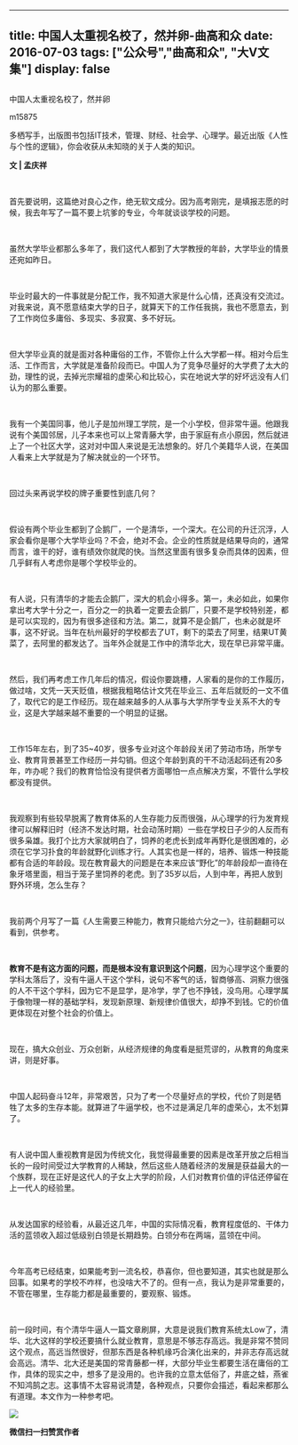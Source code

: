 
---
title:   中国人太重视名校了，然并卵-曲高和众
date: 2016-07-03
tags: ["公众号","曲高和众", "大V文集"]
display: false
---


## 



中国人太重视名校了，然并卵




m15875




多栖写手，出版图书包括IT技术，管理、财经、社会学、心理学。最近出版《人性与个性的逻辑》，你会收获从未知晓的关于人类的知识。


**文 | 孟庆祥**

&nbsp;

首先要说明，这篇绝对良心之作，绝无软文成分。因为高考刚完，是填报志愿的时候，我去年写了一篇不要上坑爹的专业，今年就谈谈学校的问题。

&nbsp;

虽然大学毕业都那么多年了，我们这代人都到了大学教授的年龄，大学毕业的情景还宛如昨日。

&nbsp;

毕业时最大的一件事就是分配工作，我不知道大家是什么心情，还真没有交流过。对我来说，真不愿意结束大学的日子，就算天下的工作任我挑，我也不愿意去，到了工作岗位多庸俗、多现实、多寂寞、多不好玩。

&nbsp;

但大学毕业真的就是面对各种庸俗的工作，不管你上什么大学都一样。相对今后生活、工作而言，大学就是准备阶段而已。中国人为了竞争尽量好的大学费了太大的劲，理性的说，去掉光宗耀祖的虚荣心和比较心，实在地说大学的好坏远没有人们认为的那么重要。

&nbsp;

我有一个美国同事，他儿子是加州理工学院，是一个小学校，但非常牛逼。他跟我说有个美国邻居，儿子本来也可以上常青藤大学，由于家庭有点小原因，然后就进上了一个社区大学，这对对中国人来说是无法想象的。好几个美籍华人说，在美国人看来上大学就是为了解决就业的一个环节。

&nbsp;

回过头来再说学校的牌子重要性到底几何？

&nbsp;

假设有两个毕业生都到了企鹅厂，一个是清华，一个深大。在公司的升迁沉浮，人家会看你是哪个大学毕业吗？不会，绝对不会。企业的性质就是结果导向的，通常而言，谁干的好，谁有绩效你就爬的快。当然这里面有很多复杂而具体的因素，但几乎鲜有人考虑你是哪个学校毕业的。

&nbsp;

有人说，只有清华的才能去企鹅厂，深大的机会小得多。第一，未必如此，如果你拿出考大学十分之一，百分之一的执着一定要去企鹅厂，只要不是学校特别差，都是可以实现的，因为有很多途径和方法。第二，就算不是企鹅厂，也未必就是坏事，这不好说。当年在杭州最好的学校都去了UT，剩下的菜去了阿里，结果UT黄菜了，去阿里的都发达了。当年外企就是工作中的清华北大，现在早已非常平庸。

&nbsp;

然后，我们再考虑工作几年后的情况，假设你要跳槽，人家看的是你的工作履历，做过啥，文凭一天天贬值，根据我粗略估计文凭在毕业三、五年后就贬的一文不值了，取代它的是工作经历。现在越来越多的人从事与大学所学专业关系不大的专业，这是大学越来越不重要的一个明显的证据。

&nbsp;

工作15年左右，到了35~40岁，很多专业对这个年龄段关闭了劳动市场，所学专业、教育背景甚至工作经历一并勾销。但这个年龄到真的干不动活起码还有20多年，咋办呢？我们的教育恰恰没有提供者方面哪怕一点点解决方案，不管什么学校都没有提供。

&nbsp;

我观察到有些较早脱离了教育体系的人生存能力反而很强，从心理学的行为发育规律可以解释旧时（经济不发达时期，社会动荡时期）一些在学校日子少的人反而有很多枭雄。我打个比方大家就明白了，饲养的老虎长到成年再野化是很困难的，必须在它学习扑食的年龄就野化训练才行。人其实也是一样的，培养、锻炼一种技能都有合适的年龄段。现在教育最大的问题是在本来应该“野化”的年龄段却一直待在象牙塔里面，相当于笼子里饲养的老虎。到了35岁以后，人到中年，再把人放到野外环境，怎么生存？

&nbsp;

我前两个月写了一篇《人生需要三种能力，教育只能给六分之一》，往前翻翻可以看到，供参考。

&nbsp;

**教育不是有这方面的问题，而是根本没有意识到这个问题**，因为心理学这个重要的学科太落后了，没有牛逼人干这个学科，说句不客气的话，智商够高、洞察力很强的人不干这个学科，因为它不是显学，是冷学，学了也不挣钱，没鸟用。心理学属于像物理一样的基础学科，发现新原理、新规律价值很大，却挣不到钱。它的价值更体现在对整个社会的价值上。

&nbsp;

现在，搞大众创业、万众创新，从经济规律的角度看是挺荒谬的，从教育的角度来讲，则是好事。

&nbsp;

中国人起码奋斗12年，非常艰苦，只为了考一个尽量好点的学校，代价了则是牺牲了太多的生存本能。就算进了牛逼学校，也不过是满足几年的虚荣心，太不划算了。

&nbsp;

有人说中国人重视教育是因为传统文化，我觉得最重要的因素是改革开放之后相当长的一段时间受过大学教育的人稀缺，然后这些人随着经济的发展是获益最大的一个族群，现在正好是这代人的子女上大学的阶段，人们对教育价值的评估还停留在上一代人的经验里。

&nbsp;

从发达国家的经验看，从最近这几年，中国的实际情况看，教育程度低的、干体力活的蓝领收入超过低级别白领是长期趋势。白领分布在两端，蓝领在中间。

&nbsp;

今年高考已经结束，如果能考到一流名校，恭喜你，但也要知道，其实也就是那么回事。如果考的学校不咋样，也没啥大不了的。但有一点，我认为是非常重要的，不管在哪里，生存能力都是最重要的，要观察、锻炼。

&nbsp;

前一段时间，有个清华牛逼人一篇文章刷屏，大意是说我们教育系统太Low了，清华、北大这样的学校还要搞什么就业教育，意思是不够志存高远。我是非常不赞同这个观点，高远当然很好，但那东西是各种机缘巧合演化出来的，并非志存高远就会高远。清华、北大还是美国的常青藤都一样，大部分毕业生都要生活在庸俗的工作，具体的现实之中，想多了是没用的。也许我的立意太低俗了，井底之蛙，燕雀不知鸿鹄之志。这事情不太容易说清楚，各种观点，只要你会描述，看起来都那么有道理。本文作为一种参考吧。



**<img data-s="300,640" data-type="jpeg" src="http://mmbiz.qpic.cn/mmbiz/fxGMiaL5Zj1j8078jfvDtJo7fUS24zfgmfc7nuCJAM6Cic1x9xDX4w4YX0uDaiarWT6uKXbBHsHVrkrzg1qo4ic27Q/0?wx_fmt=jpeg" data-ratio="1" data-w="430"/>**




**微信扫一扫赞赏作者**













